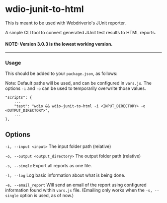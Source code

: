 # wdio-junit-to-html

This is meant to be used with Webdriverio's JUnit reporter.

A simple CLI tool to convert generated JUnit test results to HTML reports.

#### NOTE: Version 3.0.3 is the lowest working version.

---

### Usage
This should be added to your `package.json`, as follows:

Note: Default paths will be used, and can be configured in `vars.js`.
The options `-i` and `-o` can be used to temporarily overwrite those values.

```
"scripts": {
    ...
    "test": "wdio && wdio-junit-to-html -i <INPUT_DIRECTORY> -o <OUTPUT_DIRECTORY>",
    ...
},
```

## Options
`-i, --input <input>` The input folder path (relative)

`-o, --output <output_directory>` The output folder path (relative)

`-s, --single` Export all reports as one file.

`-l, --log` Log basic information about what is being done.

`-e, --email_report` Will send an email of the report using configured information found within `vars.js` file.  (Emailing only works when the `-s, --single` option is used, as of now.)